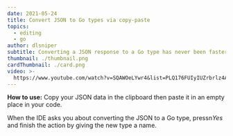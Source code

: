 ```yaml
---
date: 2021-05-24
title: Convert JSON to Go types via copy-paste
topics:
  - editing
  - go
author: dlsniper
subtitle: Converting a JSON response to a Go type has never been faster than this
thumbnail: ./thumbnail.png
cardThumbnail: ./card.png
video: >-
  https://www.youtube.com/watch?v=SQAWOeLYwr4&list=PLQ176FUIyIUZrbrlz4AY1V8VzBJKZyVlW&index=24
---
```


**How to use:**
Copy your JSON data in the clipboard then paste it in an empty place in your code.

When the IDE asks you about converting the JSON to a Go type, pressn*Yes* and finish the action by giving the new type a name.
